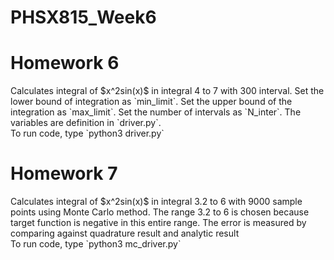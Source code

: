 # PHSX815_Week6
<h1>Homework 6</h1>
Calculates integral of $x^2sin(x)$ in integral 4 to 7 with 300 interval.
Set the lower bound of integration as `min_limit`. Set the upper bound of the integration as `max_limit`. Set the number of intervals as `N_inter`. The variables are definition in `driver.py`.
<br/>
To run code, type `python3 driver.py`

<h1>Homework 7</h1>
Calculates integral of $x^2sin(x)$ in integral 3.2 to 6 
with 9000 sample points using Monte Carlo method. The range 3.2 to 6 
is chosen because target function is negative in this entire range.
The error is measured by comparing against quadrature result and analytic result
<br/>
To run code, type `python3 mc_driver.py`